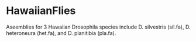 # HawaiianFlies
Aseemblies for 3 Hawaiian Drosophila species include D. silvestris (sil.fa), D. heteroneura (het.fa), and D. planitibia (pla.fa).
